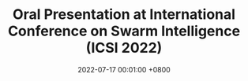 ---
title: "Oral Presentation at International Conference on Swarm Intelligence (ICSI 2022)"
date: 2022-07-17 00:01:00 +0800
---